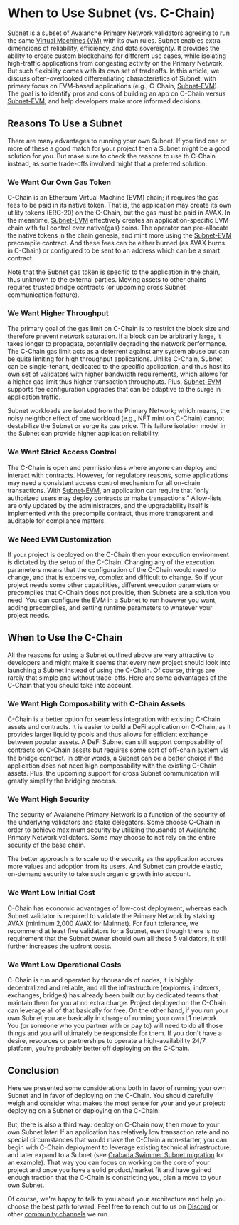 # When to Use Subnet (vs. C-Chain)

Subnet is a subset of Avalanche Primary Network validators agreeing to run the same [Virtual Machines (VM)](../subnets/README.md#virtual-machines) with its own rules. Subnet enables extra dimensions of reliability, efficiency, and data sovereignty. It provides the ability to create custom blockchains for different use cases, while isolating high-traffic applications from congesting activity on the Primary Network. But such flexibility comes with its own set of tradeoffs. In this article, we discuss often-overlooked differentiating characteristics of Subnet, with primary focus on EVM-based applications (e.g., C-Chain, [Subnet-EVM](https://github.com/ava-labs/subnet-evm)). The goal is to identify pros and cons of building an app on C-Chain versus [Subnet-EVM](https://github.com/ava-labs/subnet-evm), and help developers make more informed decisions.

## Reasons To Use a Subnet

There are many advantages to running your own Subnet. If you find one or more of these a good match for your project then a Subnet might be a good solution for you. But make sure to check the reasons to use th C-Chain instead, as some trade-offs involved might that a preferred solution.

### We Want Our Own Gas Token

C-Chain is an Ethereum Virtual Machine (EVM) chain; it requires the gas fees to be paid in its native token. That is, the application may create its own utility tokens (ERC-20) on the C-Chain, but the gas must be paid in AVAX. In the meantime, [Subnet-EVM](https://github.com/ava-labs/subnet-evm) effectively creates an application-specific EVM-chain with full control over native(gas) coins. The operator can pre-allocate the native tokens in the chain genesis, and mint more using the [Subnet-EVM](https://github.com/ava-labs/subnet-evm) precompile contract. And these fees can be either burned (as AVAX burns in C-Chain) or configured to be sent to an address which can be a smart contract.

Note that the Subnet gas token is specific to the application in the chain, thus unknown to the external parties. Moving assets to other chains requires trusted bridge contracts (or upcoming cross Subnet communication feature).

### We Want Higher Throughput

The primary goal of the gas limit on C-Chain is to restrict the block size and therefore prevent network saturation. If a block can be arbitrarily large, it takes longer to propagate, potentially degrading the network performance. The C-Chain gas limit acts as a deterrent against any system abuse but can be quite limiting for high throughput applications. Unlike C-Chain, Subnet can be single-tenant, dedicated to the specific application, and thus host its own set of validators with higher bandwidth requirements, which allows for a higher gas limit thus higher transaction throughputs. Plus, [Subnet-EVM](https://github.com/ava-labs/subnet-evm) supports fee configuration upgrades that can be adaptive to the surge in application traffic.

Subnet workloads are isolated from the Primary Network; which means, the noisy neighbor effect of one workload (e.g., NFT mint on C-Chain) cannot destabilize the Subnet or surge its gas price. This failure isolation model in the Subnet can provide higher application reliability.

### We Want Strict Access Control

The C-Chain is open and permissionless where anyone can deploy and interact with contracts. However, for regulatory reasons, some applications may need a consistent access control mechanism for all on-chain transactions. With [Subnet-EVM](https://github.com/ava-labs/subnet-evm), an application can require that “only authorized users may deploy contracts or make transactions.” Allow-lists are only updated by the administrators, and the upgradability itself is implemented with the precompile contract, thus more transparent and auditable for compliance matters.

### We Need EVM Customization

If your project is deployed on the C-Chain then your execution environment is dictated by the setup of the C-Chain. Changing any of the execution parameters means that the configuration of the C-Chain would need to change, and that is expensive, complex and difficult to change. So if your project needs some other capabilities, different execution parameters or precompiles that C-Chain does not provide, then Subnets are a solution you need. You can configure the EVM in a Subnet to run however you want, adding precompiles, and setting runtime parameters to whatever your project needs. 

## When to Use the C-Chain

All the reasons for using a Subnet outlined above are very attractive to developers and might make it seems that every new project should look into launching a Subnet instead of using the C-Chain. Of course, things are rarely that simple and without trade-offs. Here are some advantages of the C-Chain that you should take into account.

### We Want High Composability with C-Chain Assets

C-Chain is a better option for seamless integration with existing C-Chain assets and contracts. It is easier to build a DeFi application on C-Chain, as it provides larger liquidity pools and thus allows for efficient exchange between popular assets. A DeFi Subnet can still support composability of contracts on C-Chain assets but requires some sort of oﬀ-chain system via the bridge contract. In other words, a Subnet can be a better choice if the application does not need high composability with the existing C-Chain assets. Plus, the upcoming support for cross Subnet communication will greatly simplify the bridging process.

### We Want High Security

The security of Avalanche Primary Network is a function of the security of the underlying validators and stake delegators. Some choose C-Chain in order to achieve maximum security by utilizing thousands of Avalanche Primary Network validators. Some may choose to not rely on the entire security of the base chain.

The better approach is to scale up the security as the application accrues more values and adoption from its users. And Subnet can provide elastic, on-demand security to take such organic growth into account.

### We Want Low Initial Cost

C-Chain has economic advantages of low-cost deployment, whereas each Subnet validator is required to validate the Primary Network by staking AVAX (minimum 2,000 AVAX for Mainnet). For fault tolerance, we recommend at least five validators for a Subnet, even though there is no requirement that the Subnet owner should own all these 5 validators, it still further increases the upfront costs. 

### We Want Low Operational Costs

C-Chain is run and operated by thousands of nodes, it is highly decentralized and reliable, and all the infrastructure (explorers, indexers, exchanges, bridges) has already been built out by dedicated teams that maintain them for you at no extra charge. Project deployed on the C-Chain can leverage all of that basically for free. On the other hand, if you run your own Subnet you are basically in charge of running your own L1 network. You (or someone who you partner with or pay to) will need to do all those things and you will ultimately be responsible for them. If you don't have a desire, resources or partnerships to operate a high-availability 24/7 platform, you're probably better off deploying on the C-Chain.

## Conclusion

Here we presented some considerations both in favor of running your own Subnet and in favor of deploying on the C-Chain. You should carefully weigh and consider what makes the most sense for your and your project: deploying on a Subnet or deploying on the C-Chain.

But, there is also a third way: deploy on C-Chain now, then move to your own Subnet later.
If an application has relatively low transaction rate and no special circumstances that would make the C-Chain a non-starter, you can begin with C-Chain deployment to leverage existing technical infrastructure, and later expand to a Subnet (see [Crabada Swimmer Subnet migration](https://medium.com/@PlayCrabada/introducing-crabadas-subnet-on-the-avalanche-network-18cb310ddb8c) for an example). That way you can focus on working on the core of your project and once you have a solid product/market fit and have gained enough traction that the C-Chain is constricting you, plan a move to your own Subnet.

Of course, we're happy to talk to you about your architecture and help you choose the best path forward. Feel free to reach out to us on [Discord](https://chat.avalabs.org) or other [community channels](https://www.avax.network/community) we run.
